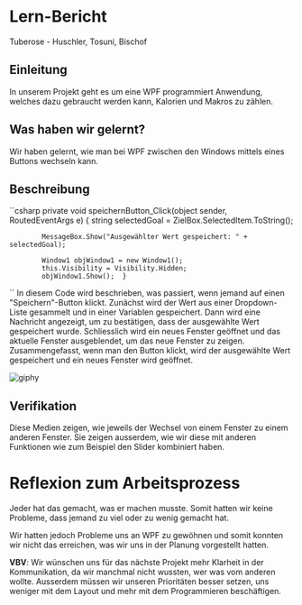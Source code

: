 # Lern-Bericht
Tuberose - Huschler, Tosuni, Bischof
## Einleitung

In unserem Projekt geht es um eine WPF programmiert Anwendung, welches dazu gebraucht werden kann, Kalorien und Makros zu zählen.

## Was haben wir gelernt?

Wir haben gelernt, wie man bei WPF zwischen den Windows mittels eines Buttons wechseln kann.

## Beschreibung


``csharp 
private void speichernButton_Click(object sender, RoutedEventArgs e)
        {
            string selectedGoal = ZielBox.SelectedItem.ToString();

            MessageBox.Show("Ausgewählter Wert gespeichert: " + selectedGoal);

            Window1 objWindow1 = new Window1();
            this.Visibility = Visibility.Hidden;
            objWindow1.Show();  } 
 
`` 
In diesem Code wird beschrieben, was passiert, wenn jemand auf einen "Speichern"-Button klickt.
Zunächst wird der Wert aus einer Dropdown-Liste gesammelt und in einer Variablen gespeichert. 
Dann wird eine Nachricht angezeigt, um zu bestätigen, dass der ausgewählte Wert gespeichert wurde. 
Schliesslich wird ein neues Fenster geöffnet und das aktuelle Fenster ausgeblendet, um das neue Fenster zu zeigen. Zusammengefasst, wenn man den Button klickt, 
wird der ausgewählte Wert gespeichert und ein neues Fenster wird geöffnet.     




![giphy](https://user-images.githubusercontent.com/111046337/230313509-ed1c14d6-bb06-4c02-a42c-89f2f76bfe44.gif)

      
        


## Verifikation

Diese Medien zeigen, wie jeweils der Wechsel von einem Fenster zu einem anderen Fenster. Sie zeigen ausserdem, wie wir diese mit anderen Funktionen 
wie zum Beispiel den Slider kombiniert haben.

# Reflexion zum Arbeitsprozess

Jeder hat das gemacht, was er machen musste. Somit hatten wir keine Probleme, dass jemand zu viel oder zu wenig gemacht hat.

Wir hatten jedoch Probleme uns an WPF zu gewöhnen und somit konnten wir nicht das erreichen, was wir uns in der Planung vorgestellt hatten.

**VBV**: Wir wünschen uns für das nächste Projekt mehr Klarheit in der Kommunikation, da wir manchmal nicht wussten, wer was vom anderen wollte.
Ausserdem müssen wir unseren Prioritäten besser setzen, uns weniger mit dem Layout und mehr mit dem Programmieren beschäftigen.

